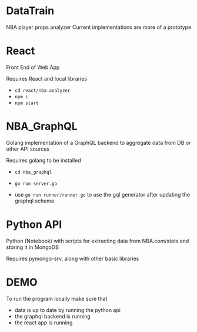 # DataTrain
NBA player props analyzer
Current implementations are more of a prototype

# React
Front End of Web App

Requires React and local libraries
- ```cd react/nba-analyzer```
- ```npm i```
- ```npm start```

# NBA_GraphQL
Golang implementation of a GraphQL backend to aggregate data from DB or other API sources

Requires golang to be installed
- ```cd nba_graphql```
- ```go run server.go```


- use `go run runner/runner.go` to use the gql generator after updating the graphql schema

# Python API
Python (Notebook) with scripts for extracting data from NBA.com/stats and storing it in MongoDB

Requires pymongo-srv, along with other basic libraries

# DEMO
To run the program locally make sure that
- data is up to date by running the python api
- the graphql backend is running
- the react app is running
